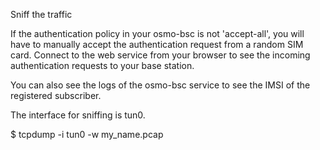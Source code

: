 Sniff the traffic

If the authentication policy in your osmo-bsc is not 'accept-all', you will have to manually accept the authentication request from a random SIM card.
Connect to the web service from your browser to see the incoming authentication requests to your base station. 

You can also see the logs of the osmo-bsc service to see the IMSI of the registered subscriber. 

The interface for sniffing is tun0. 

$ tcpdump -i tun0 -w my_name.pcap








